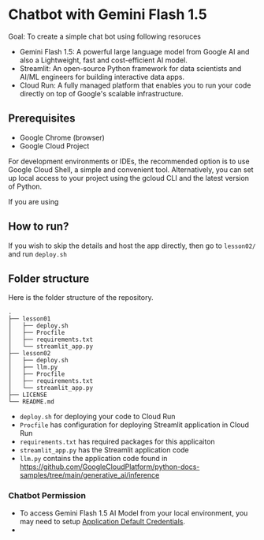 # Chatbot with Gemini Flash 1.5

Goal: To create a simple chat bot using following resoruces

* Gemini Flash 1.5: A powerful large language model from Google AI and also a Lightweight, fast and cost-efficient AI model.
* Streamlit: An open-source Python framework for data scientists and AI/ML engineers for building interactive data apps.
* Cloud Run: A fully managed platform that enables you to run your code directly on top of Google's scalable infrastructure.


## Prerequisites

* Google Chrome (browser)
* Google Cloud Project

For development environments or IDEs, the recommended option is to use Google Cloud Shell, a simple and convenient tool. Alternatively, you can set up local access to your project using the gcloud CLI and the latest version of Python.

If you are using 

## How to run?

If you wish to skip the details and host the app directly, then go to `lesson02/` and run `deploy.sh`


## Folder structure

Here is the folder structure of the repository.
```
.
├── lesson01
│   ├── deploy.sh
│   ├── Procfile
│   ├── requirements.txt
│   └── streamlit_app.py
├── lesson02
│   ├── deploy.sh
│   ├── llm.py
│   ├── Procfile
│   ├── requirements.txt
│   └── streamlit_app.py
├── LICENSE
└── README.md
```


* `deploy.sh` for deploying your code to Cloud Run
* `Procfile` has configuration for deploying Streamlit application in Cloud Run
* `requirements.txt` has required packages for this applicaiton
* `streamlit_app.py` has the Streamlit application code
* `llm.py` contains the application code found in https://github.com/GoogleCloudPlatform/python-docs-samples/tree/main/generative_ai/inference


### Chatbot Permission

* To access Gemini Flash 1.5 AI Model from your local environment, you may need to setup [Application Default Credentials](https://cloud.google.com/docs/authentication/provide-credentials-adc).
* 



